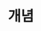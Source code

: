 ---
layout: tag-blog
title: 개념
slug: 개념
category: Docker
menu: false
order: 1
# header-img: "/img/aws-logo.png"
---